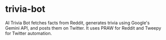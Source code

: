 # trivia-bot
AI Trivia Bot fetches facts from Reddit, generates trivia using Google's Gemini API, and posts them on Twitter. It uses PRAW for Reddit and Tweepy for Twitter automation.
